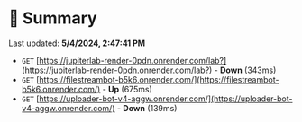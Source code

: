 # 📖 Summary
Last updated: **5/4/2024, 2:47:41 PM**

- `GET` [https://jupiterlab-render-0pdn.onrender.com/lab?](https://jupiterlab-render-0pdn.onrender.com/lab?) - **Down** (343ms)
- `GET` [https://filestreambot-b5k6.onrender.com/](https://filestreambot-b5k6.onrender.com/) - **Up** (675ms)
- `GET` [https://uploader-bot-v4-aggw.onrender.com/](https://uploader-bot-v4-aggw.onrender.com/) - **Down** (139ms)
